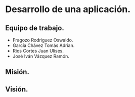 # Desarrollo de una aplicación.
## Equipo de trabajo.
- Fragozo Rodriguez Oswaldo. 
- García Chávez Tomás Adrian.
- Rios Cortes Juan Ulises.
- José Iván Vázquez Ramón.
## Misión.
## Visión.

